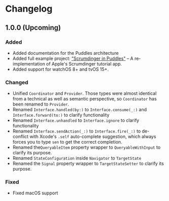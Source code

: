 # Changelog

## 1.0.0 (Upcoming)

### Added

- Added documentation for the Puddles architecture
- Added full example project: ["Scrumdinger in Puddles"](https://github.com/SwiftedMind/Scrumdinger) – A re-implementation of Apple's Scrumdinger tutorial app.
- Added support for watchOS 8+ and tvOS 15+.

### Changed

- Unified `Coordinator` and `Provider`. Those types were almost identical from a technical as well as semantic perspective, so `Coordinator` has been renamed to `Provider`.
- Renamed `Interface.handled(by:)` to `Interface.consume(_:)` and `Interface.forward(to:)` to clarify functionality
- Renamed `Interface.unhandled` to `Interface.ignore` to clarify functionality
- Renamed `Interface.sendAction(_:)` to `Interface.fire(_:)` to de-conflict with Xcode's `.self` auto-complete suggestion, which always forces you to type `sen` to get the correct completion.
- Renamed the`QueryableItem` property wrapper to `QueryableWithInput` to clarify its purpose.
- Renamed `StateConfiguration` inside `Navigator` to `TargetState`
- Renamed the `Signal` property wrapper to `TargetStateSetter` to clarify its purpose.

### Fixed

- Fixed macOS support
